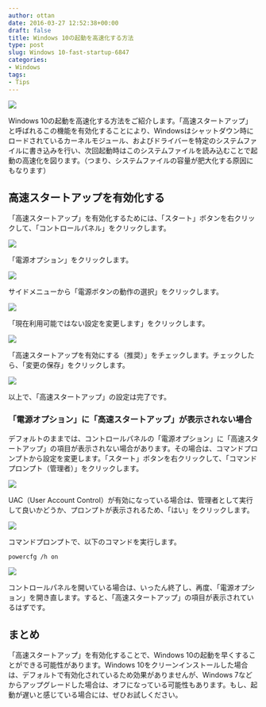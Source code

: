 ```yaml
---
author: ottan
date: 2016-03-27 12:52:38+00:00
draft: false
title: Windows 10の起動を高速化する方法
type: post
slug: Windows 10-fast-startup-6847
categories:
- Windows
tags:
- Tips
---
```


![](/uploads/2016/03/160327-56f7d2bd526fb.jpg)






Windows 10の起動を高速化する方法をご紹介します。「高速スタートアップ」と呼ばれるこの機能を有効化することにより、Windowsはシャットダウン時にロードされているカーネルモジュール、およびドライバーを特定のシステムファイルに書き込みを行い、次回起動時はこのシステムファイルを読み込むことで起動の高速化を図ります。（つまり、システムファイルの容量が肥大化する原因にもなります）





## 高速スタートアップを有効化する





「高速スタートアップ」を有効化するためには、「スタート」ボタンを右クリックして、「コントロールパネル」をクリックします。





![](/uploads/2016/03/160327-56f7d2be2ecb4-1.png)






「電源オプション」をクリックします。





![](/uploads/2016/03/160327-56f7d2c0a3bed-1.png)






サイドメニューから「電源ボタンの動作の選択」をクリックします。





![](/uploads/2016/03/160327-56f7d2ca2c63e.png)






「現在利用可能ではない設定を変更します」をクリックします。





![](/uploads/2016/03/160327-56f7d2d2b0fc3-1.png)






「高速スタートアップを有効にする（推奨）」をチェックします。チェックしたら、「変更の保存」をクリックします。





![](/uploads/2016/03/160327-56f7d2dc3636d.png)






以上で、「高速スタートアップ」の設定は完了です。





### 「電源オプション」に「高速スタートアップ」が表示されない場合





デフォルトのままでは、コントロールパネルの「電源オプション」に「高速スタートアップ」の項目が表示されない場合があります。その場合は、コマンドプロンプトから設定を変更します。「スタート」ボタンを右クリックして、「コマンドプロンプト（管理者）」をクリックします。





![](/uploads/2016/03/160327-56f7d2e5772ea-1.png)






UAC（User Account Control）が有効になっている場合は、管理者として実行して良いかどうか、プロンプトが表示されるため、「はい」をクリックします。





![](/uploads/2016/03/160327-56f7d2e83257c.png)






コマンドプロンプトで、以下のコマンドを実行します。




    
    powercfg /h on





![](/uploads/2016/03/160327-56f7d2e90954a-1.png)






コントロールパネルを開いている場合は、いったん終了し、再度、「電源オプション」を開き直します。すると、「高速スタートアップ」の項目が表示されているはずです。





## まとめ





「高速スタートアップ」を有効化することで、Windows 10の起動を早くすることができる可能性があります。Windows 10をクリーンインストールした場合は、デフォルトで有効化されているため効果がありませんが、Windows 7などからアップグレードした場合は、オフになっている可能性もあります。もし、起動が遅いと感じている場合には、ぜひお試しください。
